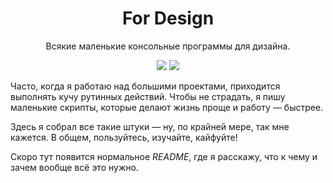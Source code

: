 <h1 align="center">For Design</h1>
<p align="center">
Всякие маленькие консольные программы для дизайна.
</p>
<p align="center">
<img src="https://img.shields.io/badge/made%20by-MaxMavr-fcbf49" >
<img src="https://img.shields.io/badge/version-0.0.0-a7c957">
</p>

Часто, когда я работаю над большими проектами, приходится выполнять кучу рутинных действий. Чтобы не страдать, я пишу маленькие скрипты, которые делают жизнь проще и работу — быстрее.

Здесь я собрал все такие штуки — ну, по крайней мере, так мне кажется. В общем, пользуйтесь, изучайте, кайфуйте!

Скоро тут появится нормальное *README*, где я расскажу, что к чему и зачем вообще всё это нужно.
